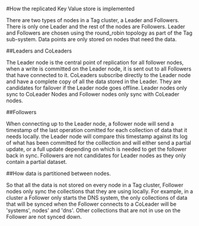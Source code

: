 #How the replicated Key Value store is implemented

There are two types of nodes in a Tag cluster, a Leader and Followers. There is only one Leader and the rest of the nodes are Followers. Leader and Followers are chosen using the round_robin topology as part of the Tag sub-system. Data points are only stored on nodes that need the data.

##Leaders and CoLeaders

The Leader node is the central point of replication for all follower nodes, when a write is committed on the Leader node, it is sent out to all Followers that have connected to it. CoLeaders subscribe directly to the Leader node and have a complete copy of all the data stored in the Leader. They are candidates for failover if the Leader node goes offline. Leader nodes only sync to CoLeader Nodes and Follower nodes only sync with CoLeader nodes.

##Followers

When connecting up to the Leader node, a follower node will send a timestamp of the last operation comitted for each collection of data that it needs locally. the Leader node will compare this timestamp against its log of what has been committed for the colllection and will either send a partial update, or a full update depending on which is needed to get the follower back in sync. Followers are not candidates for Leader nodes as they only contain a partial dataset.

##How data is partitioned between nodes.

So that all the data is not stored on every node in a Tag cluster, Follower nodes only sync the collections that they are using locally. For example, in a cluster a Follower only starts the DNS system, the only collections of data that will be synced when the Follower connects to a CoLeader will be 'systems', nodes' and 'dns'. Other collections that are not in use on the Follower are not synced down.